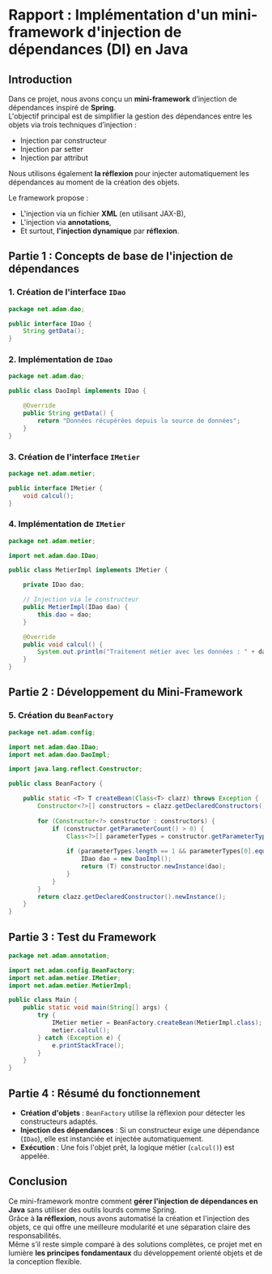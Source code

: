 # Rapport : Implémentation d'un mini-framework d'injection de dépendances (DI) en Java

## Introduction

Dans ce projet, nous avons conçu un **mini-framework** d’injection de dépendances inspiré de **Spring**.  
L'objectif principal est de simplifier la gestion des dépendances entre les objets via trois techniques d’injection :

- Injection par constructeur
- Injection par setter
- Injection par attribut

Nous utilisons également **la réflexion** pour injecter automatiquement les dépendances au moment de la création des objets.

Le framework propose :

- L'injection via un fichier **XML** (en utilisant JAX-B),
- L'injection via **annotations**,
- Et surtout, **l'injection dynamique** par **réflexion**.

## Partie 1 : Concepts de base de l'injection de dépendances

### 1. Création de l'interface `IDao`

```java
package net.adam.dao;

public interface IDao {
    String getData();
}
```

### 2. Implémentation de `IDao`

```java
package net.adam.dao;

public class DaoImpl implements IDao {

    @Override
    public String getData() {
        return "Données récupérées depuis la source de données";
    }
}
```

### 3. Création de l'interface `IMetier`

```java
package net.adam.metier;

public interface IMetier {
    void calcul();
}
```

### 4. Implémentation de `IMetier`

```java
package net.adam.metier;

import net.adam.dao.IDao;

public class MetierImpl implements IMetier {

    private IDao dao;

    // Injection via le constructeur
    public MetierImpl(IDao dao) {
        this.dao = dao;
    }

    @Override
    public void calcul() {
        System.out.println("Traitement métier avec les données : " + dao.getData());
    }
}
```

## Partie 2 : Développement du Mini-Framework

### 5. Création du `BeanFactory`

```java
package net.adam.config;

import net.adam.dao.IDao;
import net.adam.dao.DaoImpl;

import java.lang.reflect.Constructor;

public class BeanFactory {

    public static <T> T createBean(Class<T> clazz) throws Exception {
        Constructor<?>[] constructors = clazz.getDeclaredConstructors();
        
        for (Constructor<?> constructor : constructors) {
            if (constructor.getParameterCount() > 0) {
                Class<?>[] parameterTypes = constructor.getParameterTypes();
                
                if (parameterTypes.length == 1 && parameterTypes[0].equals(IDao.class)) {
                    IDao dao = new DaoImpl();
                    return (T) constructor.newInstance(dao);
                }
            }
        }
        return clazz.getDeclaredConstructor().newInstance();
    }
}
```

## Partie 3 : Test du Framework

```java
package net.adam.annotation;

import net.adam.config.BeanFactory;
import net.adam.metier.IMetier;
import net.adam.metier.MetierImpl;

public class Main {
    public static void main(String[] args) {
        try {
            IMetier metier = BeanFactory.createBean(MetierImpl.class);
            metier.calcul();
        } catch (Exception e) {
            e.printStackTrace();
        }
    }
}
```

## Partie 4 : Résumé du fonctionnement

- **Création d'objets** : `BeanFactory` utilise la réflexion pour détecter les constructeurs adaptés.
- **Injection des dépendances** : Si un constructeur exige une dépendance (`IDao`), elle est instanciée et injectée automatiquement.
- **Exécution** : Une fois l'objet prêt, la logique métier (`calcul()`) est appelée.

## Conclusion

Ce mini-framework montre comment **gérer l'injection de dépendances en Java** sans utiliser des outils lourds comme Spring.  
Grâce à **la réflexion**, nous avons automatisé la création et l'injection des objets, ce qui offre une meilleure modularité et une séparation claire des responsabilités.  
Même s’il reste simple comparé à des solutions complètes, ce projet met en lumière **les principes fondamentaux** du développement orienté objets et de la conception flexible.
